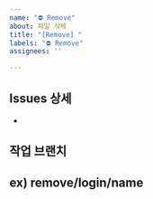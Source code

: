 ```yaml
---
name: "⛔ Remove"
about: 파일 삭제
title: "[Remove] "
labels: "⛔ Remove"
assignees: ''

---
```


## Issues 상세
- 

## 작업 브랜치
**ex) remove/login/name**
-
